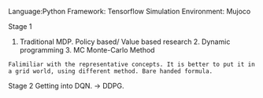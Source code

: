 Language:Python
Framework: Tensorflow
Simulation Environment: Mujoco


Stage 1
  1. Traditional MDP. Policy based/ Value based research
	2. Dynamic programming
	3. MC Monte-Carlo Method
	
	Falimiliar with the representative concepts. It is better to put it in a grid world, using different method. Bare handed formula.
	
Stage 2
   Getting into DQN. → DDPG.
  
